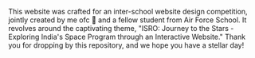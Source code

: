 This website was crafted for an inter-school website design competition,
jointly created by me ofc 🤪 and a fellow student from Air Force School.
It revolves around the captivating theme, "ISRO: Journey to the Stars - Exploring India's Space Program through an Interactive Website."
Thank you for dropping by this repository,
and we hope you have a stellar day!
